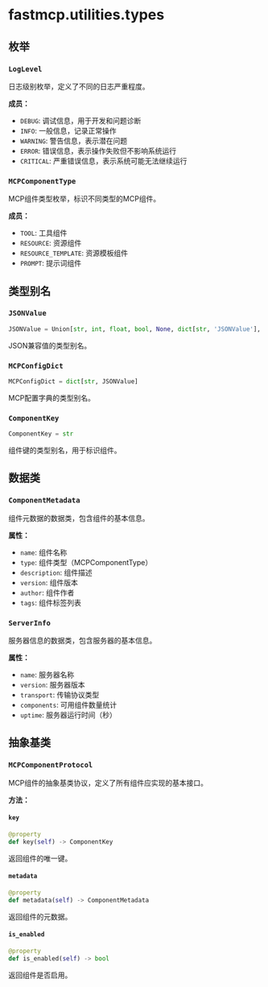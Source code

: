 # fastmcp.utilities.types

## 枚举

### `LogLevel`

日志级别枚举，定义了不同的日志严重程度。

**成员：**
- `DEBUG`: 调试信息，用于开发和问题诊断
- `INFO`: 一般信息，记录正常操作
- `WARNING`: 警告信息，表示潜在问题
- `ERROR`: 错误信息，表示操作失败但不影响系统运行
- `CRITICAL`: 严重错误信息，表示系统可能无法继续运行

### `MCPComponentType`

MCP组件类型枚举，标识不同类型的MCP组件。

**成员：**
- `TOOL`: 工具组件
- `RESOURCE`: 资源组件
- `RESOURCE_TEMPLATE`: 资源模板组件
- `PROMPT`: 提示词组件

## 类型别名

### `JSONValue`

```python
JSONValue = Union[str, int, float, bool, None, dict[str, 'JSONValue'], list['JSONValue']]
```

JSON兼容值的类型别名。

### `MCPConfigDict`

```python
MCPConfigDict = dict[str, JSONValue]
```

MCP配置字典的类型别名。

### `ComponentKey`

```python
ComponentKey = str
```

组件键的类型别名，用于标识组件。

## 数据类

### `ComponentMetadata`

组件元数据的数据类，包含组件的基本信息。

**属性：**
- `name`: 组件名称
- `type`: 组件类型（MCPComponentType）
- `description`: 组件描述
- `version`: 组件版本
- `author`: 组件作者
- `tags`: 组件标签列表

### `ServerInfo`

服务器信息的数据类，包含服务器的基本信息。

**属性：**
- `name`: 服务器名称
- `version`: 服务器版本
- `transport`: 传输协议类型
- `components`: 可用组件数量统计
- `uptime`: 服务器运行时间（秒）

## 抽象基类

### `MCPComponentProtocol`

MCP组件的抽象基类协议，定义了所有组件应实现的基本接口。

**方法：**

#### `key`

```python
@property
def key(self) -> ComponentKey
```

返回组件的唯一键。

#### `metadata`

```python
@property
def metadata(self) -> ComponentMetadata
```

返回组件的元数据。

#### `is_enabled`

```python
@property
def is_enabled(self) -> bool
```

返回组件是否启用。